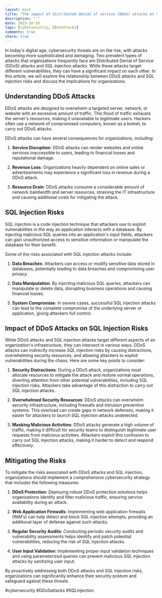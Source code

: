 ```yaml
---
layout: post
title: "The impact of distributed denial of service (DDoS) attacks on SQL injection risks."
description: " "
date: 2023-10-10
tags: [cybersecurity, DDoSattacks]
comments: true
share: true
---
```


In today's digital age, cybersecurity threats are on the rise, with attacks becoming more sophisticated and damaging. Two prevalent types of attacks that organizations frequently face are Distributed Denial of Service (DDoS) attacks and SQL injection attacks. While these attacks target different vulnerabilities, they can have a significant impact on each other. In this article, we will explore the relationship between DDoS attacks and SQL injection risks and discuss the implications for organizations.

## Understanding DDoS Attacks 

DDoS attacks are designed to overwhelm a targeted server, network, or website with an excessive amount of traffic. This flood of traffic exhausts the server's resources, making it unavailable to legitimate users. Hackers often use a network of compromised computers, known as a botnet, to carry out DDoS attacks.

DDoS attacks can have several consequences for organizations, including:

1. **Service Disruption**: DDoS attacks can render websites and online services inaccessible to users, leading to financial losses and reputational damage.
  
2. **Revenue Loss**: Organizations heavily dependent on online sales or advertisements may experience a significant loss in revenue during a DDoS attack.

3. **Resource Drain**: DDoS attacks consume a considerable amount of network bandwidth and server resources, straining the IT infrastructure and causing additional costs for mitigating the attack.

## SQL Injection Risks 

SQL injection is a code injection technique that attackers use to exploit vulnerabilities in the way an application interacts with a database. By injecting malicious SQL queries into an application's input fields, attackers can gain unauthorized access to sensitive information or manipulate the database for their benefit.

Some of the risks associated with SQL injection attacks include:

1. **Data Breaches**: Attackers can access or modify sensitive data stored in databases, potentially leading to data breaches and compromising user privacy.

2. **Data Manipulation**: By injecting malicious SQL queries, attackers can manipulate or delete data, disrupting business operations and causing financial losses.

3. **System Compromise**: In severe cases, successful SQL injection attacks can lead to the complete compromise of the underlying server or application, giving attackers full control.

## Impact of DDoS Attacks on SQL Injection Risks 

While DDoS attacks and SQL injection attacks target different aspects of an organization's infrastructure, they can intersect in various ways. DDoS attacks can indirectly increase SQL injection risks by causing distractions, overwhelming security resources, and allowing attackers to exploit vulnerabilities during the chaos. Here are some key points to consider:

1. **Security Distractions**: During a DDoS attack, organizations must allocate resources to mitigate the attack and restore normal operations, diverting attention from other potential vulnerabilities, including SQL injection risks. Attackers take advantage of this distraction to carry out SQL injection attacks.

2. **Overwhelmed Security Resources**: DDoS attacks can overwhelm security infrastructure, including firewalls and intrusion prevention systems. This overload can create gaps in network defenses, making it easier for attackers to launch SQL injection attacks undetected.

3. **Masking Malicious Activities**: DDoS attacks generate a high volume of traffic, making it difficult for security teams to distinguish legitimate user requests from malicious activities. Attackers exploit this confusion to carry out SQL injection attacks, making it harder to detect and respond effectively.

## Mitigating the Risks 

To mitigate the risks associated with DDoS attacks and SQL injection, organizations should implement a comprehensive cybersecurity strategy that includes the following measures:

1. **DDoS Protection**: Deploying robust DDoS protection solutions helps organizations identify and filter malicious traffic, ensuring service availability during an attack.

2. **Web Application Firewalls**: Implementing web application firewalls (WAFs) can help detect and block SQL injection attempts, providing an additional layer of defense against such attacks.

3. **Regular Security Audits**: Conducting periodic security audits and vulnerability assessments helps identify and patch potential vulnerabilities, reducing the risk of SQL injection attacks.

4. **User Input Validation**: Implementing proper input validation techniques and using parameterized queries can prevent malicious SQL injection attacks by sanitizing user input.

By proactively addressing both DDoS attacks and SQL injection risks, organizations can significantly enhance their security posture and safeguard against these threats.

#cybersecurity #DDoSattacks #SQLinjection